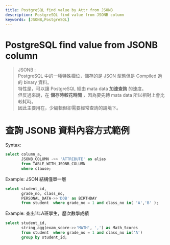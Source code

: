 ```yaml
---
title: PostgreSQL find value by Attr from JSONB
description: PostgreSQL find value from JSONB column
keywords: [JSONB,PostgreSQL]
---
```


# PostgreSQL find value from JSONB column

> JSONB :  
> PostgreSQL 中的一種特殊欄位，儲存的是 JSON 型態但是 Compiled 過的 binary 資料。  
> 特性是，可以讓 PostgreSQL 經由 mata data __加速查詢__ 的速度。  
> 但反過來說，在 __儲存時較花時間__ ，因為要先轉 mata data 所以相對上會比較耗時。  
> 因此主要用在，少編輯但卻需要經常查詢的請境下。

# 查詢 JSONB 資料內容方式範例
  
  Syntax:  
  
```sql
select column_a, 
       JSONB_COLUMN ->> 'ATTRIBUTE' as alias
       from TABLE_WITH_JSONB_COLUMN
       where clause;
```

  Example:  JSON 結構僅單一層
   
```sql
select student_id, 
       grade_no, class_no, 
       PERSONAL_DATA->>'DOB' as BIRTHDAY 
       from student  where grade_no = 1 and class_no in( 'A','B' );
```

   Example:  查出1年A班學生，歷次數學成績
   
```sql
select student_id, 
       string_agg(exam_score->>'MATH', ',') as Math_Scores  
       from student  where grade_no = 1 and class_no in('A')
       group by student_id;
```
